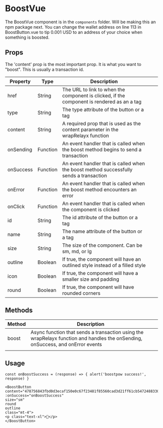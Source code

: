 BoostVue
========

The BoostVue component is in the `components` folder. Will be making this an npm package next. You can change the wallet address on line 113 in BoostButton.vue to tip 0.001 USD to an address of your choice when something is boosted.

[](https://github.com/ielvisd/BoostVue/tree/63bcf76d0ad7788063f0fa412757ce0304fab368#props)Props
------------------------------------------------------------------------------------------------

The 'content' prop is the most important prop. It is what you want to "boost". This is usually a transaction id.

| Property | Type | Description |  |  |
| --- | --- | --- | --- | --- |
| href | String | The URL to link to when the component is clicked, if the component is rendered as an a tag |  |  |
| type | String | The type attribute of the button or a tag |  |  |
| content | String | A required prop that is used as the content parameter in the wrapRelayx function |  |  |
| onSending | Function | An event handler that is called when the boost method begins to send a transaction |  |  |
| onSuccess | Function | An event handler that is called when the boost method successfully sends a transaction |  |  |
| onError | Function | An event handler that is called when the boost method encounters an error |  |  |
| onClick | Function | An event handler that is called when the component is clicked |  |  |
| id | String | The id attribute of the button or a tag |  |  |
| name | String | The name attribute of the button or a tag |  |  |
| size | String | The size of the component. Can be sm, md, or lg |  |  |
| outline | Boolean | If true, the component will have an outlined style instead of a filled style |  |  |
| icon | Boolean | If true, the component will have a smaller size and padding |  |  |
| round | Boolean | If true, the component will have rounded corners |  |  |

[](https://github.com/ielvisd/BoostVue/tree/63bcf76d0ad7788063f0fa412757ce0304fab368#methods)Methods
----------------------------------------------------------------------------------------------------

| Method | Description |  |
| --- | --- | --- |
| boost | Async function that sends a transaction using the wrapRelayx function and handles the onSending, onSuccess, and onError events |  |
|  |  |  |

[](https://github.com/ielvisd/BoostVue/tree/63bcf76d0ad7788063f0fa412757ce0304fab368#usage)Usage
------------------------------------------------------------------------------------------------

`const onBoostSuccess = (response) => { alert('boostpow success!', response) }`

```
<BoostButton
content="478756843fbd0d3ecaf150e0c67f23481f85560cad3d21ff61cb5472488330b2"
:onSuccess="onBoostSuccess"
size="sm"
round
outline
class="mt-4">
<p class="text-xl">🦚</p>
</BoostButton>
```
